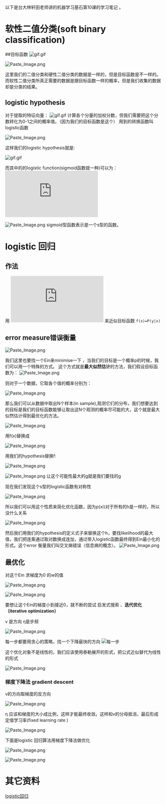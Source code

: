 以下是台大林轩田老师讲的机器学习基石第10课的学习笔记 。
# 软性二值分类(soft binary classification)
##目标函数 
![gif.gif](http://upload-images.jianshu.io/upload_images/454341-9bb5f38f2192e540.gif?imageMogr2/auto-orient/strip)

![Paste_Image.png](http://upload-images.jianshu.io/upload_images/454341-6a1db3f52380e71b.png?imageMogr2/auto-orient/strip%7CimageView2/2/w/1240)

这里我们的二值分类和硬性二值分类的数据是一样的，但是目标函数是不一样的。而软性二值分类所真正需要的数据是跟目标函数一样的概率，但是我们收集的数据却是分类的结果。

## logistic hypothesis
对于提取的特征向量： 
![gif.gif](http://upload-images.jianshu.io/upload_images/454341-1e860f4fd4898aa4.gif?imageMogr2/auto-orient/strip)
计算各个分量的加权分数，但我们需要把这个分数转化为0-1之间的概率值。（因为我们的目标函数是这个）
用到的转换函数叫logistic函数

![Paste_Image.png](http://upload-images.jianshu.io/upload_images/454341-b93f87a9b6c4991c.png?imageMogr2/auto-orient/strip%7CimageView2/2/w/1240)

这样我们的logistic hypothesis就是:

![gif.gif](http://upload-images.jianshu.io/upload_images/454341-559959ad3e428044.gif?imageMogr2/auto-orient/strip)

而其中的的logistic function(sigmoid函数就一种)可以为：
![](http://latex.codecogs.com/gif.latex?%5Ctheta%28s%29%3D%20%5Cfrac%7B%20e%5Es%7D%7B1+e%5Es%7D%3D%5Cfrac1%7B1+e%5E%7B-s%7D%7D)

![Paste_Image.png](http://upload-images.jianshu.io/upload_images/454341-0ec773543ad62f05.png?imageMogr2/auto-orient/strip%7CimageView2/2/w/1240)
sigmoid型函数表示是一个s型的函数。

# logistic 回归
## 作法
用 ![](http://latex.codecogs.com/gif.latex?h%28x%29%3D%5Cfrac1%7B1+exp%28-w%5ETx%29%7D) 来近似目标函数 ``` f(x)=P(y|x) ```

## error measure错误衡量

![Paste_Image.png](http://upload-images.jianshu.io/upload_images/454341-6bf978134514d324.png?imageMogr2/auto-orient/strip%7CimageView2/2/w/1240)

我们这里也要找一个Ein来minimise一下 ，当我们的目标是一个概率p的时候，我们可以用一个特殊的方式。
这个方式就是**最大似然估计**的方法，我们假设目标函数为：
![Paste_Image.png](http://upload-images.jianshu.io/upload_images/454341-8b64b143908b6f42.png?imageMogr2/auto-orient/strip%7CimageView2/2/w/1240)

则对于一个数据，它取各个值的概率分别为：

![Paste_Image.png](http://upload-images.jianshu.io/upload_images/454341-fcfc37622bc9cd25.png?imageMogr2/auto-orient/strip%7CimageView2/2/w/1240)

那么我们可以从数据中取出N个样本(in sample),观测它们的分布，我们想要达到的目标是我们的目标函数能够让取出这N个观测的概率尽可能的大，这个就是最大似然估计得到最优化的方法。


![Paste_Image.png](http://upload-images.jianshu.io/upload_images/454341-dbaa1072e2486537.png?imageMogr2/auto-orient/strip%7CimageView2/2/w/1240)

用f(x)替换成


![Paste_Image.png](http://upload-images.jianshu.io/upload_images/454341-40ad81df941d30db.png?imageMogr2/auto-orient/strip%7CimageView2/2/w/1240)

用我们的hypothesis替换f:

![Paste_Image.png](http://upload-images.jianshu.io/upload_images/454341-04ab9163a575e27d.png?imageMogr2/auto-orient/strip%7CimageView2/2/w/1240)


![Paste_Image.png](http://upload-images.jianshu.io/upload_images/454341-8324a1b92800a34e.png?imageMogr2/auto-orient/strip%7CimageView2/2/w/1240)
让这个可能性最大的g就是我们要找的g

现在我们发现这个s型的logistic函数有对称性 

![Paste_Image.png](http://upload-images.jianshu.io/upload_images/454341-96ae658348d873de.png?imageMogr2/auto-orient/strip%7CimageView2/2/w/1240)

所以我们可以用这个性质来简化优化函数，因为p(xi)对于所有的h是一样的，所以没什么关系 


![Paste_Image.png](http://upload-images.jianshu.io/upload_images/454341-d19c1c51847e885c.png?imageMogr2/auto-orient/strip%7CimageView2/2/w/1240)
 
然后我们用我们的hypothesis的定义式子来替换这个h，要找likelihood的最大值，我们把连乘通过取对数换成连加，通过带入logistic函数最终得到Ein最小化的形式。这个error 衡量我们叫交叉熵错误（信息熵的概念）。
![Paste_Image.png](http://upload-images.jianshu.io/upload_images/454341-7ee8712992ff68f7.png?imageMogr2/auto-orient/strip%7CimageView2/2/w/1240)


## 最优化
对这个Ein 求梯度为0 的w的值


![Paste_Image.png](http://upload-images.jianshu.io/upload_images/454341-97faa9bf736908aa.png?imageMogr2/auto-orient/strip%7CimageView2/2/w/1240)



![Paste_Image.png](http://upload-images.jianshu.io/upload_images/454341-002bd16bbc0dd775.png?imageMogr2/auto-orient/strip%7CimageView2/2/w/1240)

要想让这个Ein的梯度小到接近0，就不断的尝试 启发式搜索 、**迭代优化（iterative optimization）**


v 是方向 η是步频

![Paste_Image.png](http://upload-images.jianshu.io/upload_images/454341-faee68d22334a08c.png?imageMogr2/auto-orient/strip%7CimageView2/2/w/1240)
 
每一步都要用贪心的策略，找一个下降最快的方向 
![每一步](http://upload-images.jianshu.io/upload_images/454341-2cb39125c35e727c.png?imageMogr2/auto-orient/strip%7CimageView2/2/w/1240)

这个优化对象不是线性的，我们应该使用泰勒展开的形式，把公式近似替代为线性的形式

![Paste_Image.png](http://upload-images.jianshu.io/upload_images/454341-84f540bc714e3bae.png?imageMogr2/auto-orient/strip%7CimageView2/2/w/1240)

### 梯度下降法 gradient descent 

v的方向取梯度的反方向 

![Paste_Image.png](http://upload-images.jianshu.io/upload_images/454341-4868470971309faf.png?imageMogr2/auto-orient/strip%7CimageView2/2/w/1240)

η 应该和梯度的大小成比例，这样才能最终收敛。这样和v的分母抵消，最后形成定值学习率(fixed learning rate )

![Paste_Image.png](http://upload-images.jianshu.io/upload_images/454341-5ecd4943533a2d37.png?imageMogr2/auto-orient/strip%7CimageView2/2/w/1240)

下面是logistic 回归算法用梯度下降法做优化 

![Paste_Image.png](http://upload-images.jianshu.io/upload_images/454341-4d23675cfa38ee4c.png?imageMogr2/auto-orient/strip%7CimageView2/2/w/1240)

![Paste_Image.png](http://upload-images.jianshu.io/upload_images/454341-e22dcce2cb73fd11.png?imageMogr2/auto-orient/strip%7CimageView2/2/w/1240)
# 其它资料 

[logistic回归](http://blog.csdn.net/mosbest/article/details/52163246)



